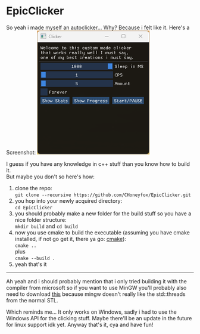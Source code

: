 # EpicClicker
So yeah i made myself an autoclicker...
Why?
Because i felt like it.
Here's a Screenshot:
![Screenshot](Screenshot.png)

I guess if you have any knowledge in c++ stuff than you know how to build it.  
But maybe you don't so here's how:

1. clone the repo:  
`git clone --recursive https://github.com/CHoneyfox/EpicClicker.git`  
2. you hop into your newly acquired directory:  
`cd EpicClicker`
3. you should probably make a new folder for the build stuff so you have a nice folder structure:  
`mkdir build`
and
`cd build`
4. now you use cmake to build the executable (assuming you have cmake installed, if not go get it, there ya go: [cmake](https://cmake.org)):  
`cmake ..`  
plus  
`cmake --build .`  
5. yeah that's it  
---
Ah yeah and i should probably mention that i only tried building it with the compiler from microsoft so if you want to use MinGW you'll probably also need to download [this](https://github.com/meganz/mingw-std-threads.git) because mingw doesn't really like the std::threads from the normal STL.

Which reminds me... 
It only works on Windows, sadly i had to use the Windows API for the clicking stuff.
Maybe there'll be an update in the future for linux support idk yet.
Anyway that's it, cya and have fun!